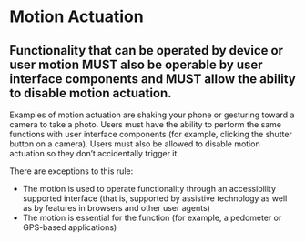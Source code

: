 # Motion Actuation

## Functionality that can be operated by device or user motion MUST also be operable by user interface components and MUST allow the ability to disable motion actuation.

Examples of motion actuation are shaking your phone or gesturing toward a camera to take a photo. Users must have the ability to perform the same functions with user interface components (for example, clicking the shutter button on a camera). Users must also be allowed to disable motion actuation so they don’t accidentally trigger it.

There are exceptions to this rule:

- The motion is used to operate functionality through an accessibility supported interface (that is, supported by assistive technology as well as by features in browsers and other user agents)
- The motion is essential for the function (for example, a pedometer or GPS-based applications)
